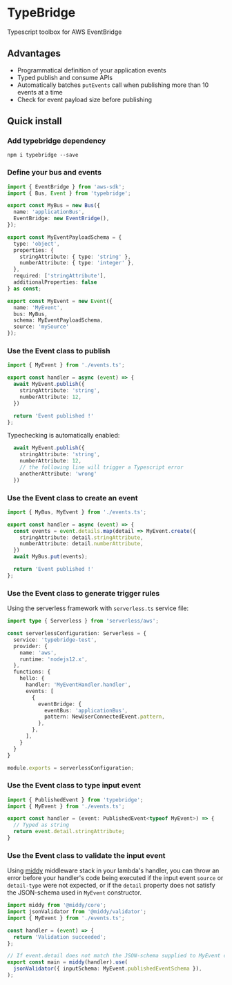 # TypeBridge

Typescript toolbox for AWS EventBridge

## Advantages

- Programmatical definition of your application events
- Typed publish and consume APIs
- Automatically batches `putEvents` call when publishing more than 10 events at a time
- Check for event payload size before publishing

## Quick install

### Add typebridge dependency

`npm i typebridge --save`

### Define your bus and events

```ts
import { EventBridge } from 'aws-sdk';
import { Bus, Event } from 'typebridge';

export const MyBus = new Bus({
  name: 'applicationBus',
  EventBridge: new EventBridge(),
});

export const MyEventPayloadSchema = {
  type: 'object',
  properties: {
    stringAttribute: { type: 'string' },
    numberAttribute: { type: 'integer' },
  },
  required: ['stringAttribute'],
  additionalProperties: false
} as const;

export const MyEvent = new Event({
  name: 'MyEvent',
  bus: MyBus,
  schema: MyEventPayloadSchema,
  source: 'mySource'
});
```

### Use the Event class to publish

```ts
import { MyEvent } from './events.ts';

export const handler = async (event) => {
  await MyEvent.publish({
    stringAttribute: 'string',
    numberAttribute: 12,
  })

  return 'Event published !'
};
```

Typechecking is automatically enabled:

```ts
  await MyEvent.publish({
    stringAttribute: 'string',
    numberAttribute: 12,
    // the following line will trigger a Typescript error
    anotherAttribute: 'wrong'
  })
```
### Use the Event class to create an event

```ts
import { MyBus, MyEvent } from './events.ts';

export const handler = async (event) => {
  const events = event.details.map(detail => MyEvent.create({
    stringAttribute: detail.stringAttribute,
    numberAttribute: detail.numberAttribute,
  })
  await MyBus.put(events);

  return 'Event published !'
};
```

### Use the Event class to generate trigger rules

Using the serverless framework with `serverless.ts` service file:


```ts
import type { Serverless } from 'serverless/aws';

const serverlessConfiguration: Serverless = {
  service: 'typebridge-test',
  provider: {
    name: 'aws',
    runtime: 'nodejs12.x',
  },
  functions: {
    hello: {
      handler: 'MyEventHandler.handler',
      events: [
        {
          eventBridge: {
            eventBus: 'applicationBus',
            pattern: NewUserConnectedEvent.pattern,
          },
        },
      ],
    }
  }
}

module.exports = serverlessConfiguration;
```

### Use the Event class to type input event

```ts
import { PublishedEvent } from 'typebridge';
import { MyEvent } from './events.ts';

export const handler = (event: PublishedEvent<typeof MyEvent>) => {
  // Typed as string
  return event.detail.stringAttribute;
}
```

### Use the Event class to validate the input event

Using [middy](https://github.com/middyjs/middy) middleware stack in your lambda's handler, you can throw an error before your handler's code being executed if the input event `source` or `detail-type` were not expected, or if the `detail` property does not satisfy the JSON-schema used in `MyEvent` constructor.

```ts
import middy from '@middy/core';
import jsonValidator from '@middy/validator';
import { MyEvent } from './events.ts';

const handler = (event) => {
  return 'Validation succeeded';
};

// If event.detail does not match the JSON-schema supplied to MyEvent constructor, the middleware will throw an error
export const main = middy(handler).use(
  jsonValidator({ inputSchema: MyEvent.publishedEventSchema }),
);
```
